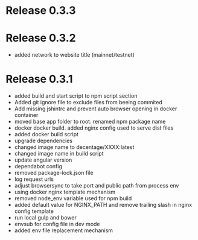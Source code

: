 # Release 0.3.3

# Release 0.3.2
- added network to website title (mainnet/testnet)

# Release 0.3.1
- added build and start script to npm script section
- Added git ignore file to exclude files from beeing commited
- Add missing jshintrc and prevent auto browser opening in docker container
- moved base app folder to root. renamed npm package name
- docker docker build. added nginx config used to serve dist files
- added docker build script
- upgrade dependencies
- changed image name to decentage/XXXX:latest
- changed image name in build script
- update angular version
- dependabot config
- removed package-lock.json file
- log request urls
- adjust browsersync to take port and public path from process env
- using docker nginx template mechanism
- removed node_env variable used for npm build
- added default value for NGINX_PATH and remove trailing slash in nginx config template
- run local gulp and bower
- envsub for config file in dev mode
- added env file replacement mechanism
